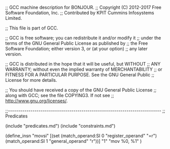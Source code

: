 ;; GCC machine description for BONJOUR.
;; Copyright (C) 2012-2017 Free Software Foundation, Inc.
;; Contributed by KPIT Cummins Infosystems Limited.

;; This file is part of GCC.

;; GCC is free software; you can redistribute it and/or modify it
;; under the terms of the GNU General Public License as published by
;; the Free Software Foundation; either version 3, or (at your option)
;; any later version.

;; GCC is distributed in the hope that it will be useful, but WITHOUT
;; ANY WARRANTY; without even the implied warranty of MERCHANTABILITY
;; or FITNESS FOR A PARTICULAR PURPOSE.  See the GNU General Public
;; License for more details.

;; You should have received a copy of the GNU General Public License
;; along with GCC; see the file COPYING3.  If not see
;; <http://www.gnu.org/licenses/>.

;;---------------------------------------------------------------------------
;; Predicates

(include "predicates.md")
(include "constraints.md")

(define_insn "movsi"
    [(set (match_operand:SI 0 "register_operand" "=r")
          (match_operand:SI 1 "general_operand" "r"))]
    "1"
    "mov %0, %1"
)
